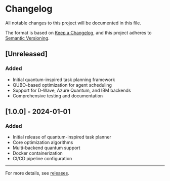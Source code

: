 # Changelog

All notable changes to this project will be documented in this file.

The format is based on [Keep a Changelog](https://keepachangelog.com/en/1.0.0/),
and this project adheres to [Semantic Versioning](https://semver.org/spec/v2.0.0.html).

## [Unreleased]

### Added
- Initial quantum-inspired task planning framework
- QUBO-based optimization for agent scheduling
- Support for D-Wave, Azure Quantum, and IBM backends
- Comprehensive testing and documentation

## [1.0.0] - 2024-01-01

### Added
- Initial release of quantum-inspired task planner
- Core optimization algorithms
- Multi-backend quantum support
- Docker containerization
- CI/CD pipeline configuration

---
For more details, see [releases](https://github.com/your-org/quantum-inspired-task-planner/releases).